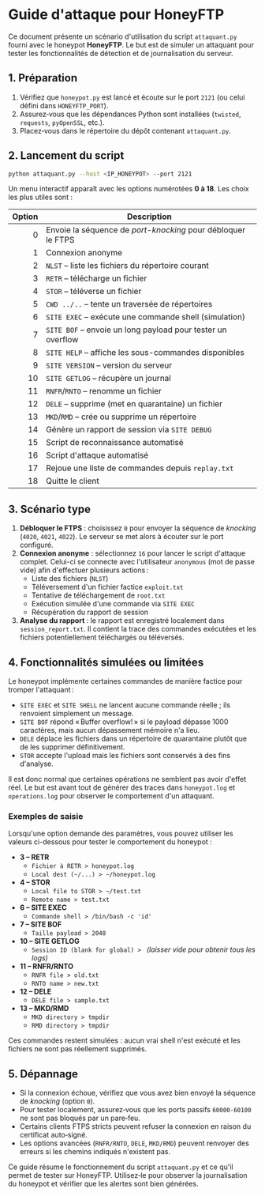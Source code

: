 # Guide d'attaque pour HoneyFTP

Ce document présente un scénario d'utilisation du script `attaquant.py` fourni avec le honeypot **HoneyFTP**. Le but est de simuler un attaquant pour tester les fonctionnalités de détection et de journalisation du serveur.

## 1. Préparation

1. Vérifiez que `honeypot.py` est lancé et écoute sur le port `2121` (ou celui défini dans `HONEYFTP_PORT`).
2. Assurez‑vous que les dépendances Python sont installées (`twisted`, `requests`, `pyOpenSSL`, etc.).
3. Placez‑vous dans le répertoire du dépôt contenant `attaquant.py`.

## 2. Lancement du script

```bash
python attaquant.py --host <IP_HONEYPOT> --port 2121
```

Un menu interactif apparaît avec les options numérotées **0 à 18**. Les choix les plus utiles sont :

| Option | Description |
|-------:|-------------|
|0|Envoie la séquence de *port-knocking* pour débloquer le FTPS|
|1|Connexion anonyme|
|2|`NLST` – liste les fichiers du répertoire courant|
|3|`RETR` – télécharge un fichier|
|4|`STOR` – téléverse un fichier|
|5|`CWD ../..` – tente un traversée de répertoires|
|6|`SITE EXEC` – exécute une commande shell (simulation)|
|7|`SITE BOF` – envoie un long payload pour tester un overflow|
|8|`SITE HELP` – affiche les sous-commandes disponibles|
|9|`SITE VERSION` – version du serveur|
|10|`SITE GETLOG` – récupère un journal|
|11|`RNFR`/`RNTO` – renomme un fichier|
|12|`DELE` – supprime (met en quarantaine) un fichier|
|13|`MKD`/`RMD` – crée ou supprime un répertoire|
|14|Génère un rapport de session via `SITE DEBUG`|
|15|Script de reconnaissance automatisé|
|16|Script d'attaque automatisé|
|17|Rejoue une liste de commandes depuis `replay.txt`|
|18|Quitte le client|

## 3. Scénario type

1. **Débloquer le FTPS** : choisissez `0` pour envoyer la séquence de *knocking* (`4020`, `4021`, `4022`). Le serveur se met alors à écouter sur le port configuré.
2. **Connexion anonyme** : sélectionnez `16` pour lancer le script d'attaque complet. Celui-ci se connecte avec l'utilisateur `anonymous` (mot de passe vide) afin d'effectuer plusieurs actions :
   - Liste des fichiers (`NLST`)
   - Téléversement d'un fichier factice `exploit.txt`
   - Tentative de téléchargement de `root.txt`
   - Exécution simulée d'une commande via `SITE EXEC`
   - Récupération du rapport de session
3. **Analyse du rapport** : le rapport est enregistré localement dans `session_report.txt`. Il contient la trace des commandes exécutées et les fichiers potentiellement téléchargés ou téléversés.

## 4. Fonctionnalités simulées ou limitées

Le honeypot implémente certaines commandes de manière factice pour tromper l'attaquant :

- `SITE EXEC` et `SITE SHELL` ne lancent aucune commande réelle ; ils renvoient simplement un message.
- `SITE BOF` répond « Buffer overflow! » si le payload dépasse 1000 caractères, mais aucun dépassement mémoire n'a lieu.
- `DELE` déplace les fichiers dans un répertoire de quarantaine plutôt que de les supprimer définitivement.
- `STOR` accepte l'upload mais les fichiers sont conservés à des fins d'analyse.

Il est donc normal que certaines opérations ne semblent pas avoir d'effet réel. Le but est avant tout de générer des traces dans `honeypot.log` et `operations.log` pour observer le comportement d'un attaquant.

### Exemples de saisie

Lorsqu'une option demande des paramètres, vous pouvez utiliser les valeurs ci-dessous pour tester le comportement du honeypot :

- **3 – RETR**
  - `Fichier à RETR > honeypot.log`
  - `Local dest (~/...) > ~/honeypot.log`
- **4 – STOR**
  - `Local file to STOR > ~/test.txt`
  - `Remote name > test.txt`
- **6 – SITE EXEC**
  - `Commande shell > /bin/bash -c 'id'`
- **7 – SITE BOF**
  - `Taille payload > 2048`
- **10 – SITE GETLOG**
  - `Session ID (blank for global) > ` *(laisser vide pour obtenir tous les logs)*
- **11 – RNFR/RNTO**
  - `RNFR file > old.txt`
  - `RNTO name > new.txt`
- **12 – DELE**
  - `DELE file > sample.txt`
- **13 – MKD/RMD**
  - `MKD directory > tmpdir`
  - `RMD directory > tmpdir`

Ces commandes restent simulées : aucun vrai shell n'est exécuté et les fichiers
ne sont pas réellement supprimés.

## 5. Dépannage

- Si la connexion échoue, vérifiez que vous avez bien envoyé la séquence de *knocking* (option `0`).
- Pour tester localement, assurez‑vous que les ports passifs `60000‑60100` ne sont pas bloqués par un pare‑feu.
- Certains clients FTPS stricts peuvent refuser la connexion en raison du certificat auto‑signé.
- Les options avancées (`RNFR/RNTO`, `DELE`, `MKD/RMD`) peuvent renvoyer des erreurs si les chemins indiqués n'existent pas.

Ce guide résume le fonctionnement du script `attaquant.py` et ce qu'il permet de tester sur HoneyFTP. Utilisez‑le pour observer la journalisation du honeypot et vérifier que les alertes sont bien générées.
